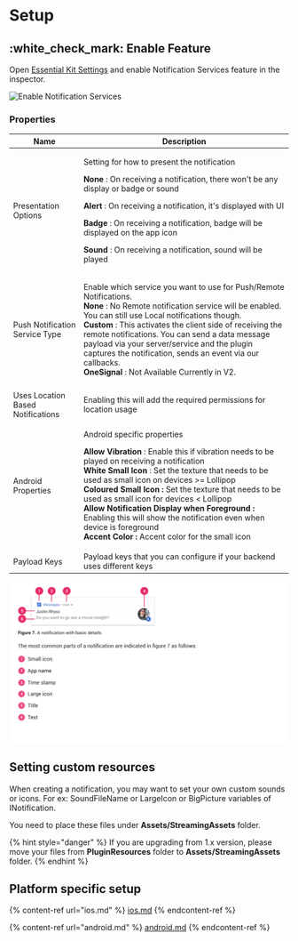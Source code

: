 # Setup

## :white\_check\_mark: Enable Feature

Open [Essential Kit Settings](../../overview/settings.md) and enable Notification Services feature in the inspector.

![Enable Notification Services](../../.gitbook/assets/EnableNotificationServices.gif)

### Properties

| Name                              | Description                                                                                                                                                                                                                                                                                                                                                                                                                                                                                                                                                                                                 |
| --------------------------------- | ----------------------------------------------------------------------------------------------------------------------------------------------------------------------------------------------------------------------------------------------------------------------------------------------------------------------------------------------------------------------------------------------------------------------------------------------------------------------------------------------------------------------------------------------------------------------------------------------------------- |
| Presentation Options              | <p>Setting for how to present the notification</p><p><strong>None</strong> : On receiving a notification, there won't be any display or badge or sound</p><p><strong>Alert</strong> : On receiving a notification, it's displayed with UI</p><p><strong>Badge</strong> : On receiving a notification, badge will be displayed on the app icon</p><p><strong>Sound</strong> : On receiving a notification, sound will be played</p>                                                                                                                                                                          |
| Push Notification Service Type    | <p>Enable which service you want to use for Push/Remote Notifications.<br><strong>None</strong> : No Remote notification service will be enabled. You can still use Local notifications though.<br><strong>Custom</strong> : This activates the client side of receiving the remote notifications. You can send a data message payload via your server/service and the plugin captures the notification, sends an event via our callbacks.<br><strong>OneSignal</strong> : Not Available Currently in V2.</p>                                                                                               |
|                                   |                                                                                                                                                                                                                                                                                                                                                                                                                                                                                                                                                                                                             |
| Uses Location Based Notifications | Enabling this will add the required permissions for location usage                                                                                                                                                                                                                                                                                                                                                                                                                                                                                                                                          |
| Android Properties                | <p>Android specific properties</p><p><strong>Allow Vibration</strong> : Enable this if vibration needs to be played on receiving a notification<br><strong>White Small Icon</strong> : Set the texture that needs to be used as small icon on devices >= Lollipop<br><strong>Coloured Small Icon :</strong> Set the texture that needs to be used as small icon for devices &#x3C; Lollipop<br><strong>Allow Notification Display when Foreground :</strong> Enabling this will show the notification even when device is foreground<br><strong>Accent Color :</strong> Accent color for the small icon</p> |
| Payload Keys                      | Payload keys that you can configure if your backend uses different keys                                                                                                                                                                                                                                                                                                                                                                                                                                                                                                                                     |

![Details of an Android Notification](<../../.gitbook/assets/AndroidNotification Details.png>)

## Setting custom resources

When creating a notification, you may want to set your own custom sounds or icons. For ex: SoundFileName or LargeIcon or BigPicture variables of INotification.

You need to place these files under **Assets/StreamingAssets** folder.

{% hint style="danger" %}
If you are upgrading from 1.x version, please move your files from **PluginResources** folder to **Assets/StreamingAssets** folder.
{% endhint %}

## Platform specific setup

{% content-ref url="ios.md" %}
[ios.md](ios.md)
{% endcontent-ref %}

{% content-ref url="android.md" %}
[android.md](android.md)
{% endcontent-ref %}







